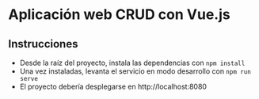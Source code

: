 # Aplicación web CRUD con Vue.js

## Instrucciones
* Desde la raíz del proyecto, instala las dependencias con `npm install`
* Una vez instaladas, levanta el servicio en modo desarrollo con `npm run serve`
* El proyecto debería desplegarse en http://localhost:8080
